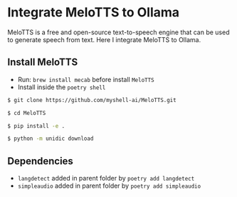 # Integrate MeloTTS to Ollama

MeloTTS is a free and open-source text-to-speech engine that can be used to generate speech from text. Here I integrate MeloTTS to Ollama.

## Install MeloTTS

- Run: `brew install mecab` before install `MeloTTS`
- Install inside the `poetry shell`

```bash
$ git clone https://github.com/myshell-ai/MeloTTS.git

$ cd MeloTTS

$ pip install -e .

$ python -m unidic download 
```

## Dependencies

- `langdetect` added in parent folder by `poetry add langdetect`
- `simpleaudio` added in parent folder by `poetry add simpleaudio`